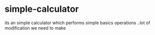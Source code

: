 # simple-calculator
its an simple calculator which performs simple basics operations ..lot of modification we need to make
